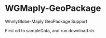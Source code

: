 # WGMaply-GeoPackage
WhirlyGlobe-Maply GeoPackage Support

First cd to sampleData, and run download.sh.
